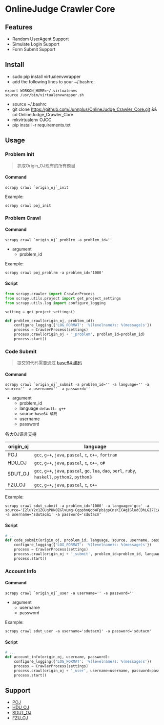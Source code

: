 # OnlineJudge Crawler Core

## Features

- Random UserAgent Support
- Simulate Login Support
- Form Submit Support

## Install

- sudo pip install virtualenvwrapper
- add the following lines to your ~/.bashrc:

```
export WORKON_HOME=~/.virtualenvs
source /usr/bin/virtualenvwrapper.sh
```
- source ~/.bashrc
- git clone https://github.com/Junnplus/OnlineJudge_Crawler_Core.git && cd OnlineJudge_Crawler_Core
- mkvirtualenv OJCC
- pip install -r requirements.txt

## Usage

### Problem Init

> 抓取Origin_OJ现有的所有题目

#### Command
```shell
scrapy crawl `origin_oj`_init
```

Example:
```shell
scrapy crawl poj_init
```

### Problem Crawl
#### Command
```shell
scrapy crawl `origin_oj`_problrm -a problem_id=''
```
+ argument
    - problem_id

Example:
```shell
scrapy crawl poj_problrm -a problem_id='1000'
```

#### Script
```python
from scrapy.crawler import CrawlerProcess
from scrapy.utils.project import get_project_settings
from scrapy.utils.log import configure_logging

setting = get_project_settings()

def problem_crawl(origin_oj, problem_id):
    configure_logging({'LOG_FORMAT': '%(levelname)s: %(message)s'})
    process = CrawlerProcess(settings)
    process.crawl(origin_oj + '_problem', problem_id=problem_id)
    process.start()
```

### Code Submit

> 提交的代码需要通过 [base64 编码](http://tool.chinaz.com/Tools/Base64.aspx)

#### Command
```shell
scrapy crawl `origin_oj`_submit -a problem_id='' -a language='' -a source='' -a username='' -a password=''
```
+ argument
    - problem_id 
    - language `default: g++`
    - source `base64 编码`
    - username 
    - password

各大OJ语言支持

origin_oj | language
--------- | ---------
POJ       | `gcc`, `g++`, `java`, `pascal`, `c`, `c++`, `fortran`
HDU_OJ    | `gcc`, `g++`, `java`, `pascal`, `c`, `c++`, `c#`
SDUT_OJ   | `gcc`, `g++`, `java`, `pascal`, `go`, `lua`, `dao`, `perl`, `ruby`, `haskell`, `python2`, `python3`
FZU_OJ    | `gcc`, `g++`, `java`, `pascal`, `c`, `c++`

Example:
```shell
scrapy crawl sdut_submit -a problem_id='1000' -a language='gcc' -a source='I2luY2x1ZGUgPHN0ZGlvLmg+CgppbnQgbWFpbigpCnsKICAgIGludCBhLGI7CiAgICBzY2FuZigiJWQgJWQiLCZhLCAmYik7CiAgICBwcmludGYoIiVkXG4iLGErYik7CiAgICByZXR1cm4gMDsKfQ==' -a username='sdutacm1' -a password='sdutacm'
```

#### Script
```python
# ...
def code_submit(origin_oj, problem_id, language, source, username, password):
    configure_logging({'LOG_FORMAT': '%(levelname)s: %(message)s'})
    process = CrawlerProcess(settings)
    process.crawl(origin_oj + '_submit', problem_id=problem_id, language=language, source=source, username=username, password=password)
    process.start()
```

### Account Info

#### Command
```shell
scrapy crawl `origin_oj`_user -a username='' -a password=''
```
+ argument
    - username 
    - password

Example:
```shell
scrapy crawl sdut_user -a username='sdutacm1' -a password='sdutacm'
```

#### Script
```python
# ...
def account_info(origin_oj, username, password):
    configure_logging({'LOG_FORMAT': '%(levelname)s: %(message)s'})
    process = CrawlerProcess(settings)
    process.crawl(origin_oj + '_user', username=username, password=password)
    process.start()
```
## Support

- [POJ](http://poj.org)
- [HDU_OJ](http://acm.hdu.edu.cn)
- [SDUT_OJ](http://acm.sdut.edu.cn)
- [FZU_OJ](http://acm.fzu.edu.cn)
